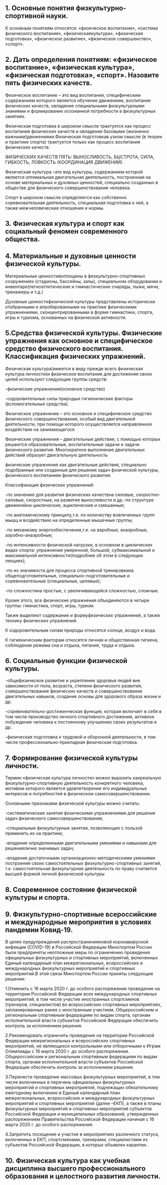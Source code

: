 ## 1. Основные понятия физкультурно-спортивной науки.

К основным понятиям относятся: «физическое воспитание», «система физического воспитания», «физическаякультура», «физическая подготовка», «физическое развитие», «физическое совершенство», «спорт».

## 2. Дать определения понятиям: «физическое воспитание», «физическая культура», «физическая подготовка», «спорт». Назовите пять физических качеств.

Физическое воспитание – это вид воспитания, специфическим содержанием которого является обучение движениям, воспитание физических качеств, овладение специальными физкультурными знаниями и формирование осознанной потребности в физкультурных занятиях.

Физическая подготовка в широком смысле трактуется как процесс воспитания физических качеств и овладения базовыми (жизненно важными)движениями.Физическая подготовкав узком смысле (в теории и практике спорта) трактуется только как процесс воспитания физических качеств.

ФИЗИЧЕСКИХ КАЧЕСТВ ПЯТЬ: ВЫНОСЛИВОСТЬ, БЫСТРОТА, СИЛА, ГИБКОСТЬ, ЛОВКОСТЬ (КООРДИНАЦИЯ ДВИЖЕНИЙ).

Физическая культура –это вид культуры, содержанием которой является оптимальная двигательная деятельность, построенная на основе материальных и духовных ценностей, специально созданных в обществе для физического совершенствования человека.

Спорт в широком смысле определяется как собственно соревновательная деятельность, специальная подготовка к ней, а также межчеловеческие отношения и нормы.

## 3. Физическая культура и спорт как социальный феномен современного общества.


## 4. Материальные и духовные ценности физической культуры.

Материальные ценностивоплощены в физкультурно-спортивных сооружениях (стадионы, бассейны, залы), специальном оборудовании и инвентаре(легкоатлетические и гимнастические снаряды, лыжи, мячи, тренажеры и т.д.)

Духовные ценностифизической культуры представлены исторически отобранными и апробированными на практике физическими упражнениями, сконцентрированными в форме гимнастики, спорта, игры и туризма, основанных на физической активности.

## 5.Средства физической культуры. Физические упражнения как основное и специфическое средство физического воспитания. Классификация физических упражнений.

Физическая культура(имеется в виду прежде всего физическая культура личности)и физическое воспитание для достижения своих целей используют следующие группы средств:

-физические упражнения(основное средство)

-оздоровительные силы природыи гигиенические факторы (вспомогательные средства).

Физическое упражнение – это основное и специфическое средство физического совершенствования, особый вид двигательной деятельности, при помощи которого осуществляется направленное воздействие на занимающегося

Физические упражнения – двигательные действия, с помощью которых решаются образовательные, воспитательные задачи и задачи физического развития. Многократное выполнение двигательных действий образует двигательную деятельность

физические упражнения как двигательные действия, специально подобранные или созданные для решения задач физической культуры, физического воспитанияи физического развития.


Классификация физических упражнений:

-по значению для развития физических качествна силовые, скоростно-силовые, скоростные, на развитие выносливости и др.-по структуре движенийна циклические, ациклические и смешанные;

-по анатомическому принципу,т.е. по количеству вовлеченных групп мышц и воздействию на определенные мышечные группы;

-по механизму энергообеспечения,т.е. на аэробные, анаэробные, аэробно-анаэробные;

-по интенсивности физической нагрузки, в основном в циклических видах спорта: упражнения умеренной, большой, субмаксимальной и максимальной интенсивности(подробнее об этом в следующих лекциях);

-по их значимости для процесса спортивной тренировкина общеподготовительные, специально-подготовительные и соревновательные (специальные, целевые);

-по сложностина простые, с увеличивающейся сложностью, сложные.

Кроме этого, все физические упражнения объединяются в четыре группы: гимнастика, спорт, игры, туризм.

Также выделяют содержание и формуфизических упражнений, а также технику физических упражнений.

К оздоровительным силам природы относятся солнце, воздух и вода.

К гигиеническим факторам относятся личная и общественная гигиена, соблюдение режима сна и отдыха, питания, труда и отдыха.

## 6. Социальные функции физической культуры.

-общефизическое развитие и укрепление здоровья людей вне зависимости от пола, возраста, степени физического развития, совершенствование физических качеств и совершенствование двигательных навыков, создание основы для здорового образа жизни и др.

-соревновательно-достиженческая функция, которая включает в себя в том числе производство личного спортивного достижения, активное побуждение человека к постоянному улучшению своих результатов и др.

-физическая подготовка к трудовой и оборонной деятельности, в том числе профессионально-прикладная физическая подготовка.

## 7. Формирование физической культуры личности.

Термин «физическая культура личности» можно выразить какреальную физкультурно-спортивную деятельность конкретного человека, мотивом которого является удовлетворение его индивидуальных интересов и потребностей в физическом самосовершенствовании.

Основными признаками физической культуры можно считать: 

-систематические занятия физическими упражнениями для решения задач физического самосовершенствования;

-специальные физкультурные занятия, позволяющие с пользой применить их на практике;

-владение определенными двигательными умениями и навыками для решениялично значимых задач;

-владение достаточными организационно-методическими умениями построения своих самостоятельных физкультурно-спортивных занятий, т.к. самостоятельная физкультурная деятельность по праву считается высшей формой личной физической культуры

## 8. Современное состояние физической культуры и спорта.

## 9. Физкультурно-спортивные всероссийские и международные мероприятия в условиях пандемии Ковид-19.

В целях предупреждения распространенияновой коронавирусной инфекции (COVID-19) в Российской Федерации Минспортом России были предприняты неотложные меры по ограничению проведения официальных физкультурных и спортивных мероприятий, включенных Единый календарный план межрегиональных, всероссийских и международных физкультурных мероприятий и спортивных мероприятий.В этой связи Минспортом России приняты следующие решения:

1.Отменить с 16 марта 2020 г. до особого распоряжения проведение на территории Российской Федерации всех международных спортивных мероприятий, в том числе участие иностранных спортсменов (тренеров, специалистов) во всероссийских спортивных мероприятиях, запланированных ранее с иностранным участием. Общероссийским и региональным спортивным федерациям по видам спорта, органам исполнительной власти субъектов Российской Федерации обеспечить контроль за исполнением решения.

2.Рекомендовать ограничить проведение на территории Российской Федерации межрегиональных и всероссийских спортивных мероприятий, не являющихся контрольными или отборочными к Играм Олимпиады с 16 марта 2020 г. до особого распоряжения. Общероссийским и региональным спортивным федерациям по видам спорта, органам исполнительной власти субъектов Российской Федерации обеспечить контроль за исполнением решения.

3.Перенести проведение массовых физкультурных мероприятий, в том числе включенных в перечень официальных физкультурных мероприятий и спортивных мероприятий, подлежащих обязательному ежегодному включению в Единый календарный план межрегиональных, всероссийских и международных физкультурных мероприятий и спортивных мероприятий (далее –ЕКП), а также в планы физкультурных мероприятий и спортивных мероприятий субъектов Российской Федерации и муниципальных образований, утвержденных распоряжением Правительства Российской Федерации начиная с 16 марта 2020 г. до особого распоряжения.

4.Запретить посещение и участие в мероприятиях различного статуса, включенных в ЕКП, спортсменами, тренерами, специалистами из субъектов Российской Федерации, в которых объявлен карантин.

## 10. Физическая культура как учебная дисциплина высшего профессионального образования и целостного развития личности.

